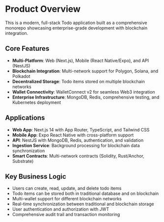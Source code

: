 # Product Overview

This is a modern, full-stack Todo application built as a comprehensive monorepo showcasing enterprise-grade development with blockchain integration.

## Core Features

- **Multi-Platform**: Web (Next.js), Mobile (React Native/Expo), and API (NestJS)
- **Blockchain Integration**: Multi-network support for Polygon, Solana, and Polkadot
- **Decentralized Storage**: Todo items stored on multiple blockchain networks
- **Wallet Connectivity**: WalletConnect v2 for seamless Web3 integration
- **Enterprise Infrastructure**: MongoDB, Redis, comprehensive testing, and Kubernetes deployment

## Applications

- **Web App**: Next.js 14 with App Router, TypeScript, and Tailwind CSS
- **Mobile App**: Expo React Native with cross-platform support
- **API**: NestJS with MongoDB, Redis, authentication, and validation
- **Ingestion Service**: Background processing for blockchain data synchronization
- **Smart Contracts**: Multi-network contracts (Solidity, Rust/Anchor, Substrate)

## Key Business Logic

- Users can create, read, update, and delete todo items
- Todo items can be stored both in traditional database and on blockchain
- Multi-wallet support for different blockchain networks
- Real-time synchronization between traditional and blockchain storage
- User authentication and authorization with JWT
- Comprehensive audit trail and transaction monitoring

